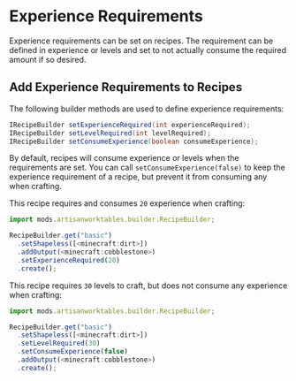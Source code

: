 # Experience Requirements

Experience requirements can be set on recipes. The requirement can be defined in experience or levels and set to not actually consume the required amount if so desired.

## Add Experience Requirements to Recipes

The following builder methods are used to define experience requirements:

```java
IRecipeBuilder setExperienceRequired(int experienceRequired);
IRecipeBuilder setLevelRequired(int levelRequired);
IRecipeBuilder setConsumeExperience(boolean consumeExperience);
```

By default, recipes will consume experience or levels when the requirements are set. You can call `setConsumeExperience(false)` to keep the experience requirement of a recipe, but prevent it from consuming any when crafting.

This recipe requires and consumes `20` experience when crafting:

```js
import mods.artisanworktables.builder.RecipeBuilder;

RecipeBuilder.get("basic")
  .setShapeless([<minecraft:dirt>])
  .addOutput(<minecraft:cobblestone>)
  .setExperienceRequired(20)
  .create();
```

This recipe requires `30` levels to craft, but does not consume any experience when crafting:

```js
import mods.artisanworktables.builder.RecipeBuilder;

RecipeBuilder.get("basic")
  .setShapeless([<minecraft:dirt>])
  .setLevelRequired(30)
  .setConsumeExperience(false)
  .addOutput(<minecraft:cobblestone>)
  .create();
```
